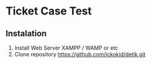 # Ticket Case Test

## Instalation
1. Install Web Server XAMPP / WAMP or etc 
2. Clone repository https://github.com/ickokid/detik.git